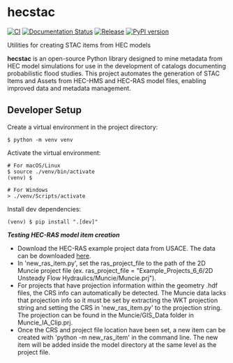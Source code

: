 # hecstac
[![CI](https://github.com/fema-ffrd/hecstac/actions/workflows/ci.yaml/badge.svg?branch=main)](https://github.com/fema-ffrd/hecstac/actions/workflows/ci.yaml)
[![Documentation Status](https://readthedocs.org/projects/hecstac/badge/?version=latest)](https://hecstac.readthedocs.io/en/latest/?badge=latest)
[![Release](https://github.com/fema-ffrd/hecstac/actions/workflows/release.yaml/badge.svg)](https://github.com/fema-ffrd/hecstac/actions/workflows/release.yaml)
[![PyPI version](https://badge.fury.io/py/hecstac.svg)](https://badge.fury.io/py/hecstac)

Utilities for creating STAC items from HEC models

**hecstac** is an open-source Python library designed to mine metadata from HEC model simulations for use in the development of catalogs documenting probabilistic flood studies. This project automates the generation of STAC Items and Assets from HEC-HMS and HEC-RAS model files, enabling improved data and metadata management.

## Developer Setup
Create a virtual environment in the project directory:
```
$ python -m venv venv
```

Activate the virtual environment:
```
# For macOS/Linux
$ source ./venv/bin/activate
(venv) $

# For Windows
> ./venv/Scripts/activate
```

Install dev dependencies:
```
(venv) $ pip install ".[dev]"
```

***Testing HEC-RAS model item creation***

- Download the HEC-RAS example project data from USACE. The data can be downloaded [here](https://github.com/HydrologicEngineeringCenter/hec-downloads/releases/download/1.0.33/Example_Projects_6_6.zip).
- In 'new_ras_item.py', set the ras_project_file to the path of the 2D Muncie project file (ex. ras_project_file = "Example_Projects_6_6/2D Unsteady Flow Hydraulics/Muncie/Muncie.prj").
- For projects that have projection information within the geometry .hdf files, the CRS info can automatically be detected. The Muncie data lacks that projection info so it must be set by extracting the WKT projection string and setting the CRS in 'new_ras_item.py' to the projection string. The projection can be found in the Muncie/GIS_Data folder in Muncie_IA_Clip.prj.
- Once the CRS and project file location have been set, a new item can be created with 'python -m new_ras_item' in the command line. The new item will be added inside the model directory at the same level as the project file.
